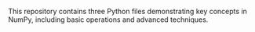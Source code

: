 This repository contains three Python files demonstrating key concepts in NumPy, including basic operations and advanced techniques.
